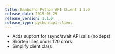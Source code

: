```yaml
---
title: Kanboard Python API Client 1.1.0
release_date: 2019-07-29
release_version: 1.1.0
release_type: python-api-client
---
```


* Adds support for async/await API calls (no deps)
* Shorten lines under 120 chars
* Simplify client class
